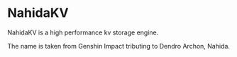 # NahidaKV
NahidaKV is a high performance kv storage engine.

The name is taken from Genshin Impact tributing to Dendro Archon, Nahida.
